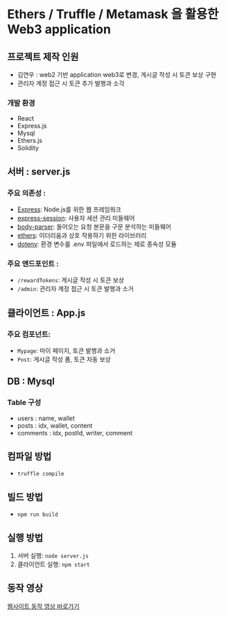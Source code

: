 # Ethers / Truffle / Metamask 을 활용한 Web3 application

## 프로젝트 제작 인원
- 김연우 : web2 기반 application web3로 변경, 게시글 작성 시 토큰 보상 구현
- 관리자 계정 접근 시 토큰 추가 발행과 소각

### 개발 환경

- React
- Express.js
- Mysql
- Ethers.js
- Solidity

## 서버 : server.js

### 주요 의존성 : 
- [Express](https://www.npmjs.com/package/express): Node.js를 위한 웹 프레임워크
- [express-session](https://www.npmjs.com/package/express-session): 사용자 세션 관리 미들웨어
- [body-parser](https://www.npmjs.com/package/body-parser): 들어오는 요청 본문을 구문 분석하는 미들웨어
- [ethers](https://www.npmjs.com/package/ethers): 이더리움과 상호 작용하기 위한 라이브러리
- [dotenv](https://www.npmjs.com/package/dotenv): 환경 변수를 .env 파일에서 로드하는 제로 종속성 모듈

### 주요 엔드포인트 :

- `/rewardTokens`: 게시글 작성 시 토큰 보상
- `/admin`: 관리자 계정 접근 시 토큰 발행과 소거

## 클라이언트 : App.js

### 주요 컴포넌트:

- `Mypage`: 마이 페이지, 토큰 발행과 소거
- `Post`: 게시글 작성 폼, 토큰 자동 보상

## DB : Mysql

### Table 구성

- users : name, wallet
- posts : idx, wallet, content
- comments : idx, postId, writer, comment

## 컴파일 방법

- `truffle compile`

## 빌드 방법

- `npm run build`

## 실행 방법

1. 서버 실행: `node server.js`
2. 클라이언트 실행: `npm start`

## 동작 영상

[웹사이트 동작 영상 바로가기](https://youtu.be/otcpAEJ2wfc)
